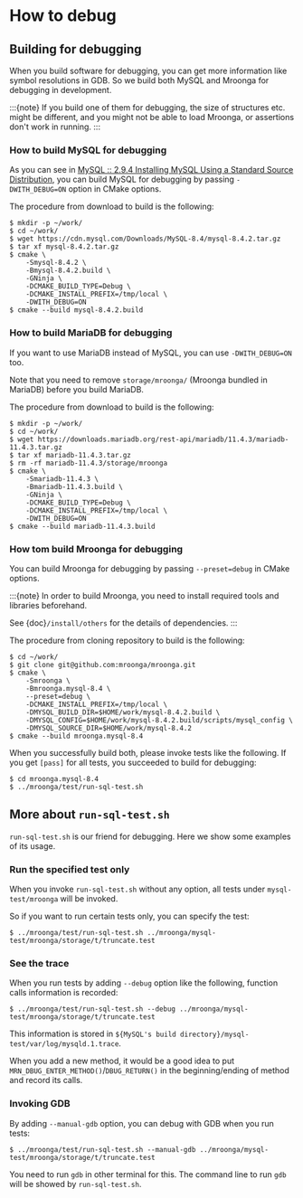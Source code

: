 # How to debug

## Building for debugging

When you build software for debugging, you can get more information like symbol resolutions in GDB. So we build both MySQL and Mroonga for debugging in development.

:::{note}
If you build one of them for debugging, the size of structures etc. might be different, and you might not be able to load Mroonga, or assertions don't work in running.
:::

### How to build MySQL for debugging

As you can see in [MySQL :: 2.9.4 Installing MySQL Using a Standard Source Distribution](https://dev.mysql.com/doc/refman/8.4/en/installing-source-distribution.html), you can build MySQL for debugging by passing `-DWITH_DEBUG=ON` option in CMake options.

The procedure from download to build is the following:

```console
$ mkdir -p ~/work/
$ cd ~/work/
$ wget https://cdn.mysql.com/Downloads/MySQL-8.4/mysql-8.4.2.tar.gz
$ tar xf mysql-8.4.2.tar.gz
$ cmake \
    -Smysql-8.4.2 \
    -Bmysql-8.4.2.build \
    -GNinja \
    -DCMAKE_BUILD_TYPE=Debug \
    -DCMAKE_INSTALL_PREFIX=/tmp/local \
    -DWITH_DEBUG=ON
$ cmake --build mysql-8.4.2.build
```

### How to build MariaDB for debugging

If you want to use MariaDB instead of MySQL, you can use `-DWITH_DEBUG=ON` too.

Note that you need to remove `storage/mroonga/` (Mroonga bundled in
MariaDB) before you build MariaDB.

The procedure from download to build is the following:

```console
$ mkdir -p ~/work/
$ cd ~/work/
$ wget https://downloads.mariadb.org/rest-api/mariadb/11.4.3/mariadb-11.4.3.tar.gz
$ tar xf mariadb-11.4.3.tar.gz
$ rm -rf mariadb-11.4.3/storage/mroonga
$ cmake \
    -Smariadb-11.4.3 \
    -Bmariadb-11.4.3.build \
    -GNinja \
    -DCMAKE_BUILD_TYPE=Debug \
    -DCMAKE_INSTALL_PREFIX=/tmp/local \
    -DWITH_DEBUG=ON
$ cmake --build mariadb-11.4.3.build
```

### How tom build Mroonga for debugging

You can build Mroonga for debugging by passing `--preset=debug` in CMake options.

:::{note}
In order to build Mroonga, you need to install required tools and libraries beforehand.

See {doc}`/install/others` for the details of dependencies.
:::

The procedure from cloning repository to build is the following:

```console
$ cd ~/work/
$ git clone git@github.com:mroonga/mroonga.git
$ cmake \
    -Smroonga \
    -Bmroonga.mysql-8.4 \
    --preset=debug \
    -DCMAKE_INSTALL_PREFIX=/tmp/local \
    -DMYSQL_BUILD_DIR=$HOME/work/mysql-8.4.2.build \
    -DMYSQL_CONFIG=$HOME/work/mysql-8.4.2.build/scripts/mysql_config \
    -DMYSQL_SOURCE_DIR=$HOME/work/mysql-8.4.2
$ cmake --build mroonga.mysql-8.4
```

When you successfully build both, please invoke tests like the following. If you get `[pass]` for all tests, you succeeded to build for debugging:

```console
$ cd mroonga.mysql-8.4
$ ../mroonga/test/run-sql-test.sh
```

## More about `run-sql-test.sh`

`run-sql-test.sh` is our friend for debugging. Here we show some examples of its usage.

### Run the specified test only

When you invoke `run-sql-test.sh` without any option, all tests under `mysql-test/mroonga` will be invoked.

So if you want to run certain tests only, you can specify the test:

```console
$ ../mroonga/test/run-sql-test.sh ../mroonga/mysql-test/mroonga/storage/t/truncate.test
```

### See the trace

When you run tests by adding `--debug` option like the following, function calls information is recorded:

```console
$ ../mroonga/test/run-sql-test.sh --debug ../mroonga/mysql-test/mroonga/storage/t/truncate.test
```

This information is stored in `${MySQL's build directory}/mysql-test/var/log/mysqld.1.trace`.

When you add a new method, it would be a good idea to put `MRN_DBUG_ENTER_METHOD()`/`DBUG_RETURN()` in the beginning/ending of method and record its calls.

### Invoking GDB

By adding `--manual-gdb` option, you can debug with GDB when you run tests:

```console
$ ../mroonga/test/run-sql-test.sh --manual-gdb ../mroonga/mysql-test/mroonga/storage/t/truncate.test
```

You need to run `gdb` in other terminal for this. The command line to run `gdb` will be showed by `run-sql-test.sh`.
